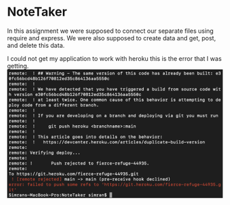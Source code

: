 # NoteTaker

In this assignment we were supposed to connect our separate files using require and express. We were also supposed to create data and get, post, and delete this data. 


I could not get my application to work with heroku this is the error that I was getting. 
![error message](./picture.png)